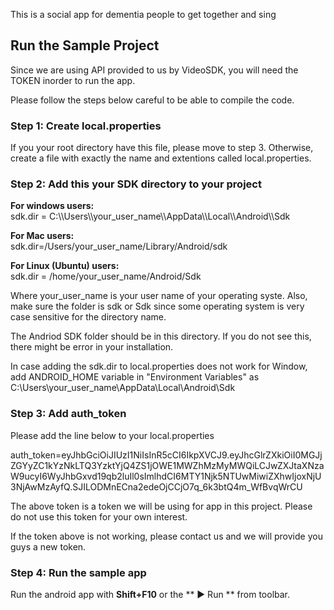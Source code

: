 This is a social app for dementia people to get together and sing
## Run the Sample Project
Since we are using API provided to us by VideoSDK, you will need the TOKEN inorder to run the app.

Please follow the steps below careful to be able to compile the code.

### Step 1: Create local.properties
If you your root directory have this file, please move to step 3. Otherwise, create a file with exactly the name and extentions called local.properties.

### Step 2: Add this your SDK directory to your project

**For windows users:** <br>
sdk.dir = C:\\\Users\\\your_user_name\\\AppData\\\Local\\\Android\\\Sdk

**For Mac users:** <br>
sdk.dir=/Users/your_user_name/Library/Android/sdk

**For Linux (Ubuntu) users:**<br>
sdk.dir = /home/your_user_name/Android/Sdk

Where your_user_name is your user name of your operating syste. Also, make sure the folder is sdk or Sdk since some operating system is very case sensitive for the directory name.

The Andriod SDK folder should be in this directory. If you do not see this, there might be error in your installation.

In case adding the sdk.dir to local.properties does not work for Window, add ANDROID_HOME variable in "Environment Variables" as C:\Users\your_user_name\AppData\Local\Android\Sdk

### Step 3: Add auth_token
Please add the line below to your local.properties

auth_token=eyJhbGciOiJIUzI1NiIsInR5cCI6IkpXVCJ9.eyJhcGlrZXkiOiI0MGJjZGYyZC1kYzNkLTQ3YzktYjQ4ZS1jOWE1MWZhMzMyMWQiLCJwZXJtaXNzaW9ucyI6WyJhbGxvd19qb2luIl0sImlhdCI6MTY1Njk5NTUwMiwiZXhwIjoxNjU3NjAwMzAyfQ.SJILODMnECna2edeOjCCjO7q_6k3btQ4m_WfBvqWrCU

The above token is a token we will be using for app in this project. Please do not use this token for your own interest.

If the token above is not working, please contact us and we will provide you guys a new token.

### Step 4: Run the sample app
Run the android app with **Shift+F10** or the ** ▶ Run ** from toolbar. 